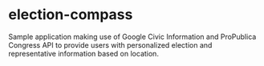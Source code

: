 # election-compass
Sample application making use of Google Civic Information and ProPublica Congress API to provide users with personalized election and representative information based on location.
